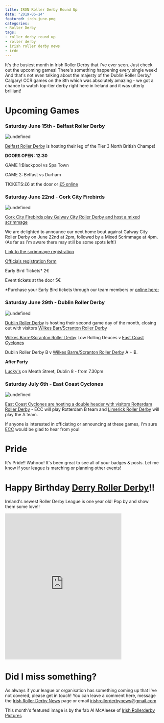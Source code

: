 ```yaml
---
title: IRDN Roller Derby Round Up
date: "2019-06-14"
featured: irdn-june.png
categories:
- Roller Derby
tags:
- roller derby round up
- roller derby
- irish roller derby news
- irdn
---
```

It's the busiest month in Irish Roller Derby that I've ever seen. Just check out the upcoming games! There's something happening every single week! And that's not even talking about the majesty of the Dublin Roller Derby/ Calgary/ CCR games on the 8th which was absolutely amazing - we got a chance to watch top-tier derby right here in Ireland and it was utterly brilliant!

# Upcoming Games

### Saturday June 15th - Belfast Roller Derby

![undefined](/img/blog/150619.jpg)

[Belfast Roller Derby](https://www.facebook.com/events/470654597038207/) is hosting their leg of the Tier 3 North British Champs! 

**DOORS OPEN: 12:30**

GAME 1:Blackpool vs Spa Town

GAME 2: Belfast vs Durham

TICKETS:£6 at the door or [£5 online](http://www.belfastrollerderby.com/shop/tickets?fbclid=IwAR0KS5MenoMDlTt47ksHq7etDWFr9dZPBzJcdLqoROXHtfFT5DYQ6QVyKPM)

### Saturday June 22nd - Cork City Firebirds

![undefined](/img/blog/220619.jpg)

[Cork City Firebirds play Galway City Roller Derby and host a mixed scrimmage](https://www.facebook.com/events/456854865137741/)

We are delighted to announce our next home bout against Galway City Roller Derby on June 22nd at 2pm, followed by a Mixed Scrimmage at 4pm. (As far as I'm aware there may still be some spots left!)

[Link to the scrimmage registration](https://docs.google.com/forms/d/178SCkhJAELUVT46grVQrZjajLKuSLxuFPs2u94W2OgI/viewform?edit_requested=true&fbclid=IwAR0vQRnhtr5e48dRffUYzhMIzRruN5vDIN8z0ZSBCZq0rZvjt8-xvzibU1w)

[Officials registration form](https://docs.google.com/forms/d/e/1FAIpQLSeWeNhaOVk1dIwj4zqhnu7panBWz_o60P0byfFRI0Di5r54aw/viewform?fbclid=IwAR2q_G101DLLmNWUTT2-IXE1JlLItixLGQ5rs9D2S4ifz5crWhni2GAozVY)

Early Bird Tickets* 2€

Event tickets at the door 5€

*Purchase your Early Bird tickets through our team members or [online here:](https://billetto.ie/e/live-roller-derby-cork-city-firebirds-vs-galway-city-roller-derby-tickets-359727?fbclid=IwAR2TM0Llt1_lELkEomso58tocdM-TzTkexF2tnOmRTxvj9bc8zBBCgC0-6w)


### Saturday June 29th - Dublin Roller Derby

![undefined](/img/blog/290619.jpg)

[Dublin Roller Derby](https://www.facebook.com/events/423339118459713/) is hosting their second game day of the month, closing out with visitors [Wilkes Barr/Scranton Roller Derby](https://www.facebook.com/rollerradicals/)

[Wilkes Barre\/Scranton Roller Derby](https://www.facebook.com/rollerradicals/) Low Rolling Deuces v [East Coast Cyclones](https://www.facebook.com/eastcoastcyclones/)

Dublin Roller Derby B v [Wilkes Barre\/Scranton Roller Derby](https://www.facebook.com/rollerradicals/) A + B.

**After Party**

[Lucky's](https://www.facebook.com/luckysdublin/) on Meath Street, Dublin 8 - from 7.30pm

### Saturday July 6th - East Coast Cyclones

![undefined](/img/blog/060719.jpg)

[East Coast Cyclones are hosting a double header with visitors Rotterdam Roller Derby](https://www.facebook.com/events/2209958972648592/) - ECC will play Rotterdam B team and [Limerick Roller Derby](https://www.facebook.com/LimerickRollerDerby/) will play the A team.

If anyone is interested in officiating or announcing at these games, I'm sure [ECC](https://www.facebook.com/eastcoastcyclones/) would be glad to hear from you!

# Pride
It's Pride!! Wahooo! It's been great to see all of your badges & posts. Let me know if your league is marching or planning other events!

# Happy Birthday [Derry Roller Derby](https://www.facebook.com/derryrollerderby/)!!

Ireland's newest Roller Derby League is one year old! Pop by and show them some love!!

<iframe src="https://www.facebook.com/plugins/video.php?href=https%3A%2F%2Fwww.facebook.com%2Fderryrollerderby%2Fvideos%2F1218571748312113%2F&show_text=0&width=380" width="380" height="476" style="border:none;overflow:hidden" scrolling="no" frameborder="0" allowTransparency="true" allowFullScreen="true"></iframe>

# Did I miss something?

As always if your league or organisation has something coming up that I've not covered, please get in touch! You can leave a comment here, message the [Irish Roller Derby News](https://www.facebook.com/irishrollerderbynews/) page or email irishrollerderbynews@gmail.com

This month's featured image is by the fab Al McAleese of [Irish Rollerderby Pictures](
https://www.facebook.com/Irish-Roller-Derby-Pictures-2279090315711185/)
